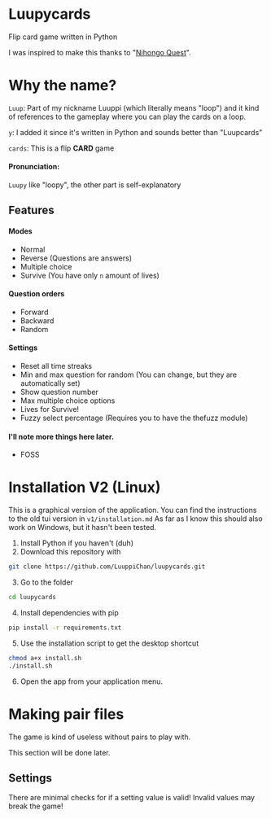 # Luupycards
Flip card game written in Python

I was inspired to make this thanks to "[Nihongo Quest](https://store.steampowered.com/app/1556070/Nihongo_Quest/)".

# Why the name?
`Luup`: Part of my nickname Luuppi (which literally means "loop") and it kind of references to the gameplay where you can play the cards on a loop.

`y`: I added it since it's written in Python and sounds better than "Luupcards"

`cards`: This is a flip **CARD** game

#### Pronunciation:
`Luupy` like "loopy", the other part is self-explanatory

## Features
#### Modes
- Normal
- Reverse (Questions are answers)
- Multiple choice
- Survive (You have only `n` amount of lives)
#### Question orders
- Forward
- Backward
- Random
#### Settings
- Reset all time streaks
- Min and max question for random (You can change, but they are automatically set)
- Show question number
- Max multiple choice options
- Lives for Survive!
- Fuzzy select percentage (Requires you to have the thefuzz module)
#### I'll note more things here later.
- FOSS

# Installation V2 (Linux)

This is a graphical version of the application. You can find the instructions to the old tui version in `v1/installation.md` As far as I know this should also work on Windows, but it hasn't been tested.

1. Install Python if you haven't (duh)
2. Download this repository with
```bash
git clone https://github.com/LuuppiChan/luupycards.git
```
3. Go to the folder
```bash
cd luupycards
```
4. Install dependencies with pip
```bash
pip install -r requirements.txt
```
5. Use the installation script to get the desktop shortcut
```bash
chmod a+x install.sh
./install.sh
```
6. Open the app from your application menu.

# Making pair files
The game is kind of useless without pairs to play with.

This section will be done later.

## Settings
There are minimal checks for if a setting value is valid!
Invalid values may break the game!
